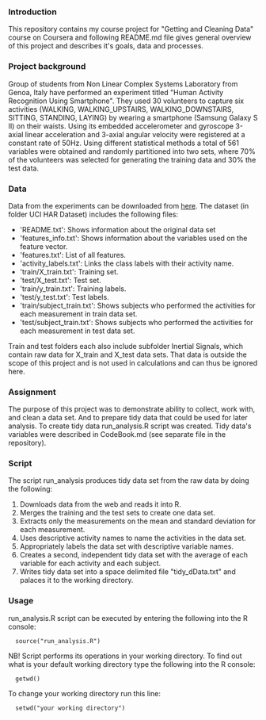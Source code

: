### Introduction
This repository contains my course project for "Getting and Cleaning Data" course on Coursera and following README.md file gives general overview of this project and describes it's goals, data and processes.

### Project background
Group of students from Non Linear Complex Systems Laboratory from Genoa, Italy have performed an experiment titled "Human Activity Recognition Using Smartphone". They used 30 volunteers to capture six activities (WALKING, WALKING_UPSTAIRS, WALKING_DOWNSTAIRS, SITTING, STANDING, LAYING) by wearing a smartphone (Samsung Galaxy S II) on their waists. Using its embedded accelerometer and gyroscope 3-axial linear acceleration and 3-axial angular velocity were registered at a constant rate of 50Hz. Using different statistical methods a total of 561 variables were obtained and randomly partitioned into two sets, where 70% of the volunteers was selected for generating the training data and 30% the test data. 

### Data
Data from the experiments can be downloaded from [here](https://d396qusza40orc.cloudfront.net/getdata%2Fprojectfiles%2FUCI%20HAR%20Dataset.zip).
The dataset (in folder UCI HAR Dataset) includes the following files:

* 'README.txt': Shows information about the original data set
* 'features_info.txt': Shows information about the variables used on the feature vector.
* 'features.txt': List of all features.
* 'activity_labels.txt': Links the class labels with their activity name.
* 'train/X_train.txt': Training set.
* 'test/X_test.txt': Test set.
* 'train/y_train.txt': Training labels.
* 'test/y_test.txt': Test labels.
* 'train/subject_train.txt': Shows subjects who performed the activities for each measurement in train data set.
* 'test/subject_train.txt': Shows subjects who performed the activities for each measurement in test data set. 

Train and test folders each also include subfolder Inertial Signals, which contain raw data for X_train and X_test data sets.
That data is outside the scope of this project and is not used in calculations and can thus be ignored here.

### Assignment
The purpose of this project was to demonstrate ability to collect, work with, and clean a data set. And to prepare tidy data that could be used for later analysis. To create tidy data run_analysis.R script was created. Tidy data's variables were described in CodeBook.md (see separate file in the repository). 

### Script
The script run_analysis produces tidy data set from the raw data by doing the following:

1. Downloads data from the web and reads it into R.
2. Merges the training and the test sets to create one data set.
3. Extracts only the measurements on the mean and standard deviation for each measurement.
4. Uses descriptive activity names to name the activities in the data set.
5. Appropriately labels the data set with descriptive variable names.
6. Creates a second, independent tidy data set with the average of each variable for each activity and each subject.
7. Writes tidy data set into a space delimited file "tidy_dData.txt" and palaces it to the working directory.

### Usage

run_analysis.R script can be executed by entering the following into the R console:

      source("run_analysis.R")

NB! Script performs its operations in your working directory. To find out what is your default working directory type the following into the R console:

      getwd()

To change your working directory run this line:

      setwd("your working directory")